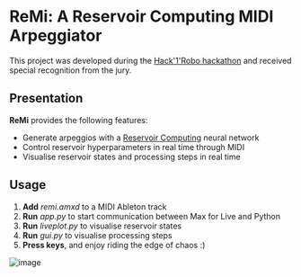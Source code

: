 # ReMi: A Reservoir Computing MIDI Arpeggiator

This project was developed during the [Hack'1'Robo hackathon](https://sites.google.com/view/hack1robo/projets) and received special recognition from the jury.

## Presentation

**ReMi** provides the following features:
* Generate arpeggios with a [Reservoir Computing](https://en.wikipedia.org/wiki/Reservoir_computing)  neural network
* Control reservoir hyperparameters in real time through MIDI
* Visualise reservoir states and processing steps in real time

## Usage

1. **Add**  _remi.amxd_ to a MIDI Ableton track
2. **Run** _app.py_ to start communication between Max for Live and Python
3. **Run** _liveplot.py_ to visualise reservoir states
4. **Run** _gui.py_ to visualise processing steps
5. **Press keys**, and enjoy riding the edge of chaos :)

![image](https://github.com/HugoChateauLaurent/remi/assets/26091283/7dc9542b-a040-4572-b4d6-b8a20356d439)
